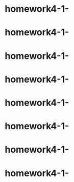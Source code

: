 # homework4-1-


# homework4-1-
# homework4-1-

# homework4-1-


# homework4-1-


# homework4-1-
# homework4-1-

# homework4-1-
